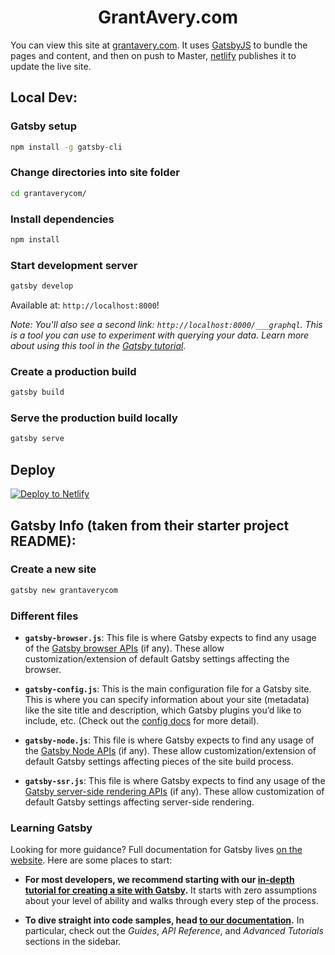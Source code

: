 <h1 align="center">
  GrantAvery.com
</h1>

You can view this site at [grantavery.com](https://www.grantavery.com/). It uses [GatsbyJS](https://www.gatsbyjs.org/) to bundle the pages and content, and then on push to Master, [netlify](https://www.netlify.com/) publishes it to update the live site.


## Local Dev:

### Gatsby setup
```sh
npm install -g gatsby-cli
```

### Change directories into site folder

```sh
cd grantaverycom/
```

### Install dependencies

```sh
npm install
```

### Start development server

```sh
gatsby develop
```

Available at: `http://localhost:8000`!

*Note: You'll also see a second link: `http://localhost:8000/___graphql`. This is a tool you can use to experiment with querying your data. Learn more about using this tool in the [Gatsby tutorial](https://www.gatsbyjs.org/tutorial/part-five/#introducing-graphiql).*

### Create a production build

```sh
gatsby build
```

### Serve the production build locally

```sh
gatsby serve
```


## Deploy

[![Deploy to Netlify](https://www.netlify.com/img/deploy/button.svg)](https://app.netlify.com/start/deploy?repository=https://github.com/GrantAvery/GrantAveryCom)


## Gatsby Info (taken from their starter project README):

### Create a new site
```sh
gatsby new grantaverycom
```

### Different files
  
-   **`gatsby-browser.js`**: This file is where Gatsby expects to find any usage of the [Gatsby browser APIs](https://www.gatsbyjs.org/docs/browser-apis/) (if any). These allow customization/extension of default Gatsby settings affecting the browser.

-   **`gatsby-config.js`**: This is the main configuration file for a Gatsby site. This is where you can specify information about your site (metadata) like the site title and description, which Gatsby plugins you’d like to include, etc. (Check out the [config docs](https://www.gatsbyjs.org/docs/gatsby-config/) for more detail).

-   **`gatsby-node.js`**: This file is where Gatsby expects to find any usage of the [Gatsby Node APIs](https://www.gatsbyjs.org/docs/node-apis/) (if any). These allow customization/extension of default Gatsby settings affecting pieces of the site build process.

-   **`gatsby-ssr.js`**: This file is where Gatsby expects to find any usage of the [Gatsby server-side rendering APIs](https://www.gatsbyjs.org/docs/ssr-apis/) (if any). These allow customization of default Gatsby settings affecting server-side rendering.

### Learning Gatsby

Looking for more guidance? Full documentation for Gatsby lives [on the website](https://www.gatsbyjs.org/). Here are some places to start:

-   **For most developers, we recommend starting with our [in-depth tutorial for creating a site with Gatsby](https://www.gatsbyjs.org/tutorial/).** It starts with zero assumptions about your level of ability and walks through every step of the process.

-   **To dive straight into code samples, head [to our documentation](https://www.gatsbyjs.org/docs/).** In particular, check out the _Guides_, _API Reference_, and _Advanced Tutorials_ sections in the sidebar.
